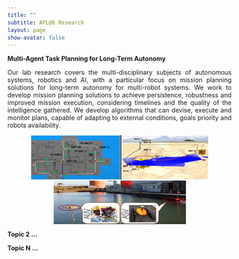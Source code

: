 ```yaml
---
title: ""
subtitle: APL@b Research
layout: page
show-avatar: false
---
```


**Multi-Agent Task Planning for Long-Term Autonomy**

<p align="justify">
Our lab research covers the multi-disciplinary subjects of autonomous systems, robotics and AI, with a particular focus on mission planning solutions for long-term autonomy for multi-robot systems. We work to develop mission planning solutions  to achieve persistence, robustness and improved mission execution, considering timelines and the quality of the intelligence gathered. We develop algorithms that can devise, execute and monitor plans, capable of adapting to external conditions, goals priority and robots availability.
</p>

<p align="center"> <img src="/img/topic1.jpg" align="center" width="400" height="100">  <img src="/img/topic12.jpg" align="center" width="300" height="100"></p>

**Topic 2 ...**

**Topic N ...**



